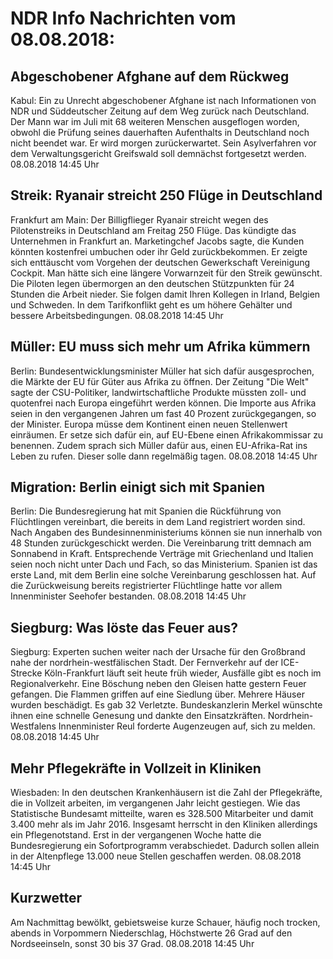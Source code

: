 # NDR Info Nachrichten vom 08.08.2018:


## Abgeschobener Afghane auf dem Rückweg
Kabul: Ein zu Unrecht abgeschobener Afghane ist nach Informationen von NDR und Süddeutscher Zeitung auf dem Weg zurück nach Deutschland. Der Mann war im Juli mit 68 weiteren Menschen ausgeflogen worden, obwohl die Prüfung seines dauerhaften Aufenthalts in Deutschland noch nicht beendet war. Er wird morgen zurückerwartet. Sein Asylverfahren vor dem Verwaltungsgericht Greifswald soll demnächst fortgesetzt werden. 08.08.2018 14:45 Uhr 

## Streik: Ryanair streicht 250 Flüge in Deutschland
Frankfurt am Main: Der Billigflieger Ryanair streicht wegen des Pilotenstreiks in Deutschland am Freitag 250 Flüge. Das kündigte das Unternehmen in Frankfurt an. Marketingchef Jacobs sagte, die Kunden könnten kostenfrei umbuchen oder ihr Geld zurückbekommen. Er zeigte sich enttäuscht vom Vorgehen der deutschen Gewerkschaft Vereinigung Cockpit. Man hätte sich eine längere Vorwarnzeit für den Streik gewünscht. Die Piloten legen übermorgen an den deutschen Stützpunkten für 24 Stunden die Arbeit nieder. Sie folgen damit Ihren Kollegen in Irland, Belgien und Schweden. In dem Tarifkonflikt geht es um höhere Gehälter und bessere Arbeitsbedingungen. 08.08.2018 14:45 Uhr 

## Müller: EU muss sich mehr um Afrika kümmern
Berlin:     Bundesentwicklungsminister Müller hat sich dafür ausgesprochen, die Märkte der EU für Güter aus Afrika zu öffnen. Der Zeitung "Die Welt" sagte der CSU-Politiker, landwirtschaftliche Produkte müssten zoll- und quotenfrei nach Europa eingeführt werden können. Die Importe aus Afrika seien in den vergangenen Jahren um fast 40 Prozent zurückgegangen, so der Minister. Europa müsse dem Kontinent einen neuen Stellenwert einräumen. Er setze sich dafür ein, auf EU-Ebene einen Afrikakommissar zu benennen. Zudem sprach sich Müller dafür aus, einen EU-Afrika-Rat ins Leben zu rufen. Dieser solle dann regelmäßig tagen. 08.08.2018 14:45 Uhr 

## Migration: Berlin einigt sich mit Spanien
Berlin: Die Bundesregierung hat mit Spanien die Rückführung von Flüchtlingen vereinbart, die bereits in dem Land registriert worden sind. Nach Angaben des Bundesinnenministeriums können sie nun innerhalb von 48 Stunden zurückgeschickt werden. Die Vereinbarung tritt demnach am Sonnabend in Kraft. Entsprechende Verträge mit Griechenland und Italien seien noch nicht unter Dach und Fach, so das Ministerium. Spanien ist das erste Land, mit dem Berlin eine solche Vereinbarung geschlossen hat. Auf die Zurückweisung bereits registrierter Flüchtlinge hatte vor allem Innenminister Seehofer bestanden. 08.08.2018 14:45 Uhr 

## Siegburg: Was löste das Feuer aus?
Siegburg: Experten suchen weiter nach der Ursache für den Großbrand nahe der nordrhein-westfälischen Stadt. Der Fernverkehr auf der ICE-Strecke Köln-Frankfurt läuft seit heute früh wieder, Ausfälle gibt es noch im Regionalverkehr. Eine Böschung neben den Gleisen hatte gestern Feuer gefangen. Die Flammen griffen auf eine Siedlung über. Mehrere Häuser wurden beschädigt. Es gab 32 Verletzte. Bundeskanzlerin Merkel wünschte ihnen eine schnelle Genesung und dankte den Einsatzkräften. Nordrhein-Westfalens Innenminister Reul forderte Augenzeugen auf, sich zu melden. 08.08.2018 14:45 Uhr 

## Mehr Pflegekräfte in Vollzeit in Kliniken
Wiesbaden: In den deutschen Krankenhäusern ist die Zahl der Pflegekräfte, die in Vollzeit arbeiten, im vergangenen Jahr leicht gestiegen. Wie das Statistische Bundesamt mitteilte, waren es 328.500 Mitarbeiter und damit 3.400 mehr als im Jahr 2016. Insgesamt herrscht in den Kliniken allerdings ein Pflegenotstand. Erst in der vergangenen Woche hatte die Bundesregierung ein Sofortprogramm verabschiedet. Dadurch sollen allein in der Altenpflege 13.000 neue Stellen geschaffen werden. 08.08.2018 14:45 Uhr 

## Kurzwetter
Am Nachmittag bewölkt, gebietsweise kurze Schauer, häufig noch trocken, abends in Vorpommern Niederschlag, Höchstwerte 26 Grad auf den Nordseeinseln, sonst 30 bis 37 Grad. 08.08.2018 14:45 Uhr 

